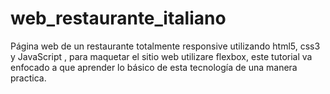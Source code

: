 # web_restaurante_italiano
Página web de un restaurante totalmente responsive utilizando html5, css3 y JavaScript , para maquetar el sitio web utilizare flexbox, este tutorial va enfocado a que aprender lo básico de esta tecnología de una manera practica.

